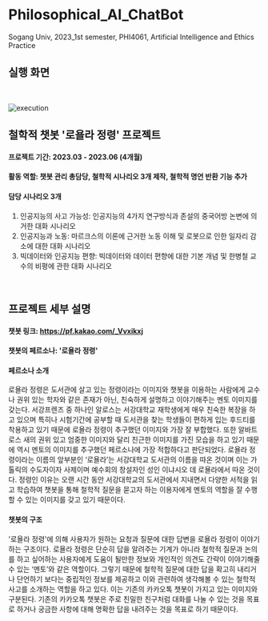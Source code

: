 # Philosophical_AI_ChatBot
Sogang Univ, 2023_1st semester, PHI4061, Artificial Intelligence and Ethics Practice
<br>

## 실행 화면
<br>

![execution](https://github.com/namkidong98/Philosophical_AI_ChatBot/assets/113520117/fdec0833-134a-48c5-9f9e-0d19bc06d4fd)


## 철학적 챗봇 '로욜라 정령' 프로젝트
#### 프로젝트 기간: 2023.03 - 2023.06 (4개월)
#### 활동 역할: 챗봇 관리 총담당, 철학적 시나리오 3개 제작, 철학적 명언 반환 기능 추가
#### 담당 시나리오 3개
1. 인공지능의 사고 가능성: 인공지능의 4가지 연구방식과 존설의 중국어방 논변에 의거한 대화 시나리오
2. 인공지능과 노동: 마르크스의 이론에 근거한 노동 이해 및 로봇으로 인한 일자리 감소에 대한 대화 시나리오
3. 빅데이터와 인공지능 편향: 빅데이터와 데이터 편향에 대한 기본 개념 및 한병철 교수의 비평에 관한 대화 시나리오

<br>

## 프로젝트 세부 설명
#### 챗봇 링크: https://pf.kakao.com/_Vvxikxj
#### 챗봇의 페르소나: '로욜라 정령'
#### 페르소나 소개
로욜라 정령은 도서관에 살고 있는 정령이라는 이미지와 챗봇을 이용하는 사람에게 교수나 권위 있는 학자와 같은 존재가 아닌, 친숙하게 설명하고 이야기해주는 멘토 이미지를 갖는다. 서강프렌즈 중 하나인 알로스는 서강대학교 재학생에게 매우 친숙한 복장을 하고 있으며 특히나 시험기간에 공부할 때 도서관을 찾는 학생들이 편하게 입는 후드티를 착용하고 있기 때문에 로욜라 정령이 추구했던 이미지와 가장 잘 부합했다. 또한 알바트로스 새의 권위 있고 엄중한 이미지와 달리 친근한 이미지를 가진 모습을 하고 있기 때문에 역시 멘토의 이미지를 추구했던 페르소나에 가장 적합하다고 판단되었다. 로욜라 정령이라는 이름의 앞부분인 ‘로욜라’는 서강대학교 도서관의 이름을 따온 것이며 이는 가톨릭의 수도자이자 사제이며 예수회의 창설자인 성인 이냐시오 데 로욜라에서 따온 것이다. 정령인 이유는 오랜 시간 동안 서강대학교의 도서관에서 지내면서 다양한 서적을 읽고 학습하여 챗봇을 통해 철학적 질문을 묻고자 하는 이용자에게 멘토의 역할을 잘 수행할 수 있는 이미지를 갖고 있기 때문이다.
#### 챗봇의 구조
'로욜라 정령'에 의해 사용자가 원하는 요청과 질문에 대한 답변을 로욜라 정령이 이야기하는 구조이다. 로욜라 정령은 단순히 답을 알려주는 기계가 아니라 철학적 질문과 논의를 하고 싶어하는 사용자에게 도움이 될만한 정보와 개인적인 의견도 간략이 이야기해줄 수 있는 ‘멘토’와 같은 역할이다. 그렇기 때문에 철학적 질문에 대한 답을 확고히 내리거나 단언하기 보다는 중립적인 정보를 제공하고 이와 관련하여 생각해볼 수 있는 철학적 사고를 소개하는 역할을 하고 있다. 이는 기존의 카카오톡 챗봇이 가지고 있는 이미지와 구분된다. 기존의 카카오톡 챗봇은 주로 친밀한 친구처럼 대화를 나눌 수 있는 것을 목표로 하거나 궁금한 사항에 대해 명확한 답을 내려주는 것을 목표로 하기 때문이다.
